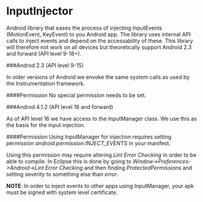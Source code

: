 InputInjector
=============

Android library that eases the process of injecting InputEvents (MotionEvent, KeyEvent) to you Android app. The library uses internal API calls to inject events and depend on the accessability of these. This library will therefore not work on all devices but theoretically support Android 2.3 and forward (API level 9-18+).

###Androd 2.3 (API level 9-15)

In older versions of Android we envoke the same system calls as used by the Instrumentation framework.

####Permission
No special permission needs to be set.

###Androd 4.1.2 (API level 16 and forward)

As of API level 16 we have access to the InputManager class. We use this as the basis for the input injection.

####Permission
Using InputManager for injection requires setting permission *android.permission.INJECT_EVENTS* in your manifest. 

Using this permission may require altering *Lint Error Checking* in order to be able to compile. In Eclipse this is done by going to *Window->Preferences->Android->Lint Error Checking* and then finding *ProtectedPermissions* and setting severity to something else than *error*.

**NOTE**: In order to inject events to other apps using InputManager, your apk must be signed with system level certificate.

